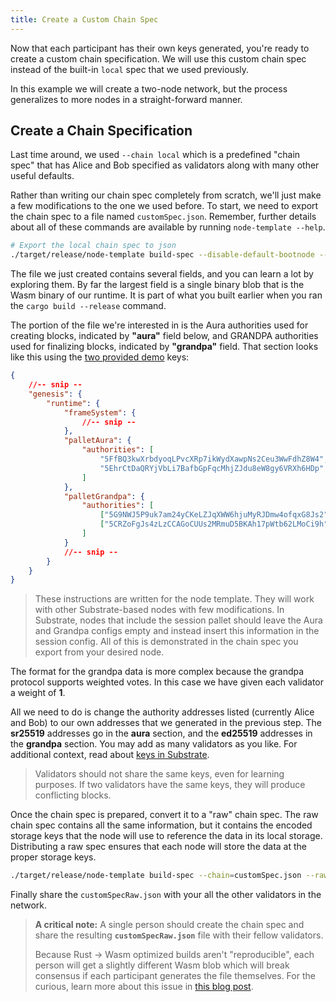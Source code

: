 ```yaml
---
title: Create a Custom Chain Spec
---
```


Now that each participant has their own keys generated, you're ready to create a custom chain
specification. We will use this custom chain spec instead of the built-in `local` spec that we used
previously.

In this example we will create a two-node network, but the process generalizes to more nodes in a
straight-forward manner.

## Create a Chain Specification

Last time around, we used `--chain local` which is a predefined "chain spec" that has Alice and Bob
specified as validators along with many other useful defaults.

Rather than writing our chain spec completely from scratch, we'll just make a few modifications to
the one we used before. To start, we need to export the chain spec to a file named
`customSpec.json`. Remember, further details about all of these commands are available by running
`node-template --help`.

```bash
# Export the local chain spec to json
./target/release/node-template build-spec --disable-default-bootnode --chain local > customSpec.json
```

The file we just created contains several fields, and you can learn a lot by exploring them. By far
the largest field is a single binary blob that is the Wasm binary of our runtime. It is part of what
you built earlier when you ran the `cargo build --release` command.

The portion of the file we're interested in is the Aura authorities used for creating blocks,
indicated by **"aura"** field below, and GRANDPA authorities used for finalizing blocks, indicated
by **"grandpa"** field. That section looks like this using the [two provided demo](keygen#option-3-use-pre-generated-keys) keys:

```json
{
	//-- snip --
	"genesis": {
		"runtime": {
			"frameSystem": {
				//-- snip --
			},
			"palletAura": {
				"authorities": [
					"5FfBQ3kwXrbdyoqLPvcXRp7ikWydXawpNs2Ceu3WwFdhZ8W4",
					"5EhrCtDaQRYjVbLi7BafbGpFqcMhjZJdu8eW8gy6VRXh6HDp"
				]
			},
			"palletGrandpa": {
				"authorities": [
					["5G9NWJ5P9uk7am24yCKeLZJqXWW6hjuMyRJDmw4ofqxG8Js2", 1],
					["5CRZoFgJs4zLzCCAGoCUUs2MRmuD5BKAh17pWtb62LMoCi9h", 1]
				]
			}
			//-- snip --
		}
	}
}
```

<!-- TODO remove this long note once https://github.com/substrate-developer-hub/tutorials/issues/16 is closed -->

> These instructions are written for the node template. They will work with other Substrate-based
> nodes with few modifications. In Substrate, nodes that include the session pallet should leave
> the Aura and Grandpa configs empty and instead insert this information in the session config. All
> of this is demonstrated in the chain spec you export from your desired node.

The format for the grandpa data is more complex because the grandpa protocol supports weighted
votes. In this case we have given each validator a weight of **1**.

All we need to do is change the authority addresses listed (currently Alice and Bob) to our own
addresses that we generated in the previous step. The **sr25519** addresses go in the **aura**
section, and the **ed25519** addresses in the **grandpa** section. You may add as many validators as
you like. For additional context, read about
[keys in Substrate](../../knowledgebase/advanced/cryptography.md#public-key-cryptography).

> Validators should not share the same keys, even for learning purposes. If two validators have the
> same keys, they will produce conflicting blocks.

Once the chain spec is prepared, convert it to a "raw" chain spec. The raw chain spec contains all
the same information, but it contains the encoded storage keys that the node will use to reference
the data in its local storage. Distributing a raw spec ensures that each node will store the data at
the proper storage keys.

```bash
./target/release/node-template build-spec --chain=customSpec.json --raw --disable-default-bootnode > customSpecRaw.json
```

Finally share the `customSpecRaw.json` with your all the other validators in the network.

> **A critical note:** A single person should create the chain spec and share the resulting
> **`customSpecRaw.json`** file with their fellow validators.
>
> Because Rust -> Wasm optimized builds aren't "reproducible", each person will get a slightly
> different Wasm blob which will break consensus if each participant generates the file themselves.
> For the curious, learn more about this issue in
> [this blog post](https://dev.to/gnunicorn/hunting-down-a-non-determinism-bug-in-our-rust-wasm-build-4fk1).

